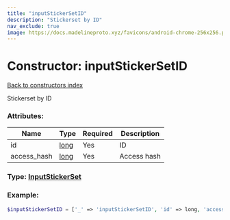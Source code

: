 ```yaml
---
title: "inputStickerSetID"
description: "Stickerset by ID"
nav_exclude: true
image: https://docs.madelineproto.xyz/favicons/android-chrome-256x256.png
---
```

# Constructor: inputStickerSetID  
[Back to constructors index](/API_docs/constructors/index.md)



Stickerset by ID

### Attributes:

| Name     |    Type       | Required | Description |
|----------|---------------|----------|-------------|
|id|[long](/API_docs/types/long.md) | Yes|ID|
|access\_hash|[long](/API_docs/types/long.md) | Yes|Access hash|



### Type: [InputStickerSet](/API_docs/types/InputStickerSet.md)


### Example:

```php
$inputStickerSetID = ['_' => 'inputStickerSetID', 'id' => long, 'access_hash' => long];
```  
